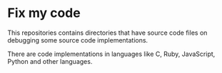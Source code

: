 # Fix my code
This repositories contains directories that have source code files on debugging some source code implementations.

There are code implementations in languages like C, Ruby, JavaScript, Python and other languages.
